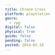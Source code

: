 ```yaml
---
title: Chrono Cross
platform: playstation
genre:
  - rpg
digital: false
physical: true
guide: false
pending: false
posted: 2014-02-10
---
```

